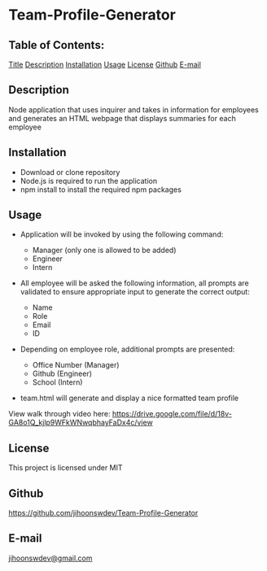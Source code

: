 # Team-Profile-Generator

## Table of Contents:
  [Title](#Title)
  [Description](#Description)
  [Installation](#Installation)
  [Usage](#Usage)
  [License](#License)
  [Github](#Github)
  [E-mail](#E-mail)

  ## Description
  Node application that uses inquirer and takes in information for employees and generates an HTML webpage that displays summaries for each employee

  ## Installation
  * Download or clone repository
  * Node.js is required to run the application
  * npm install to install the required npm packages

  ## Usage
* Application will be invoked by using the following command:
    * Manager (only one is allowed to be added)
    * Engineer
    * Intern
    
* All employee will be asked the following information, all prompts are validated to ensure appropriate input to generate the correct output:
    * Name
    * Role
    * Email
    * ID

* Depending on employee role, additional prompts are presented:
    * Office Number (Manager)
    * Github (Engineer)
    * School (Intern)

* team.html will generate and display a nice formatted team profile

View walk through video here:  https://drive.google.com/file/d/18v-GA8o1Q_kjlp9WFkWNwqbhayFaDx4c/view

## License
  This project is licensed under MIT

## Github
  https://github.com/jihoonswdev/Team-Profile-Generator

## E-mail
  jihoonswdev@gmail.com